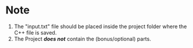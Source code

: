 # Note
1. The "input.txt" file should be placed inside the project folder where the C++ file is saved.<br>
2. The Project ***does not*** contain the (bonus/optional) parts.
